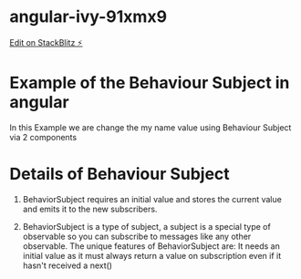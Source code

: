 # angular-ivy-91xmx9

[Edit on StackBlitz ⚡️](https://stackblitz.com/edit/angular-ivy-91xmx9)

# Example of the Behaviour Subject in angular

In this Example we are change the my name value using Behaviour Subject via 2 components

# Details of Behaviour Subject
1. BehaviorSubject requires an initial value and stores the current value and emits it to the new subscribers.

2. BehaviorSubject is a type of subject, a subject is a special type of observable so you can subscribe to messages like any other observable. The unique features of BehaviorSubject are: It needs an initial value as it must always return a value on subscription even if it hasn't received a next()

